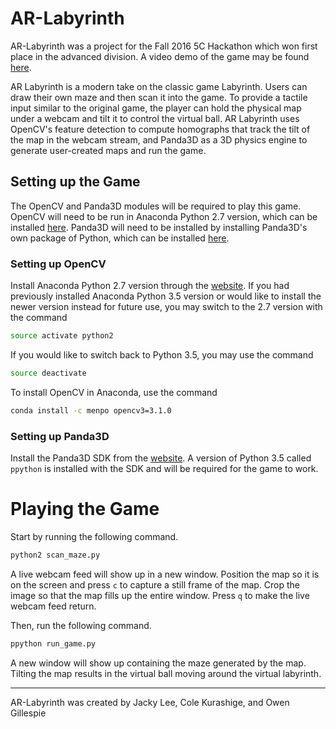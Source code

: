 # AR-Labyrinth

AR-Labyrinth was a project for the Fall 2016 5C Hackathon which won first place in the advanced division. A video demo of the game may be found [here](https://youtu.be/P58ffI9cnCg).

AR Labyrinth is a modern take on the classic game Labyrinth. Users can draw their own maze and then scan it into the game. To provide a tactile input similar to the original game, the player can hold the physical map under a webcam and tilt it to control the virtual ball. AR Labyrinth uses OpenCV's feature detection to compute homographs that track the tilt of the map in the webcam stream, and Panda3D as a 3D physics engine to generate user-created maps and run the game.

## Setting up the Game

The OpenCV and Panda3D modules will be required to play this game. OpenCV will need to be run in Anaconda Python 2.7 version, which can be installed [here](https://www.continuum.io/downloads). Panda3D will need to be installed by installing Panda3D's own package of Python, which can be installed [here](https://www.panda3d.org/download.php).

### Setting up OpenCV

Install Anaconda Python 2.7 version through the [website](https://www.continuum.io/downloads). If you had previously installed Anaconda Python 3.5 version or would like to install the newer version instead for future use, you may switch to the 2.7 version with the command

```bash
source activate python2
```

If you would like to switch back to Python 3.5, you may use the command

```bash
source deactivate
```

To install OpenCV in Anaconda, use the command

```bash
conda install -c menpo opencv3=3.1.0
```

### Setting up Panda3D

Install the Panda3D SDK from the [website](https://www.panda3d.org/download.php). A version of Python 3.5 called `ppython` is installed with the SDK and will be required for the game to work.

# Playing the Game

Start by running the following command.

```bash
python2 scan_maze.py
```

A live webcam feed will show up in a new window. Position the map so it is on the screen and press `c` to capture a still frame of the map. Crop the image so that the map fills up the entire window. Press `q` to make the live webcam feed return.

Then, run the following command.

```bash
ppython run_game.py
```

A new window will show up containing the maze generated by the map. Tilting the map results in the virtual ball moving around the virtual labyrinth.

***

AR-Labyrinth was created by Jacky Lee, Cole Kurashige, and Owen Gillespie

